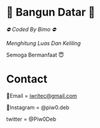 # 📂 Bangun Datar 📂

*⛔ Coded By Bimo ⛔*

*Menghitung Luas Dan Keliling*

Semoga Bermanfaat 😇

# Contact

📩Email = iwritec@gmail.com

📱Instagram = @piw0.deb

twitter   = @Piw0Deb

